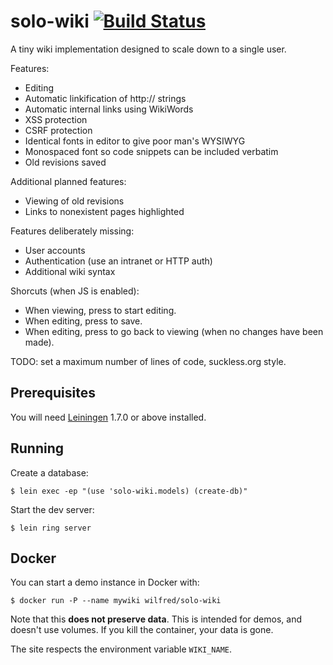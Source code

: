 # solo-wiki [![Build Status](https://travis-ci.org/Wilfred/solo-wiki.svg?branch=master)](https://travis-ci.org/Wilfred/solo-wiki)

A tiny wiki implementation designed to scale down to a single user.

Features:

* Editing
* Automatic linkification of http:// strings
* Automatic internal links using WikiWords
* XSS protection
* CSRF protection
* Identical fonts in editor to give poor man's WYSIWYG
* Monospaced font so code snippets can be included verbatim
* Old revisions saved

Additional planned features:

* Viewing of old revisions
* Links to nonexistent pages highlighted

Features deliberately missing:

* User accounts
* Authentication (use an intranet or HTTP auth)
* Additional wiki syntax

Shorcuts (when JS is enabled):

* When viewing, press <Enter> to start editing.
* When editing, press <Tab><Enter> to save.
* When editing, press <Escape> to go back to viewing (when no changes
  have been made).

TODO: set a maximum number of lines of code, suckless.org style.

## Prerequisites

You will need [Leiningen][1] 1.7.0 or above installed.

[1]: https://github.com/technomancy/leiningen

## Running

Create a database:

    $ lein exec -ep "(use 'solo-wiki.models) (create-db)"

Start the dev server:

    $ lein ring server

## Docker

You can start a demo instance in Docker with:

    $ docker run -P --name mywiki wilfred/solo-wiki

Note that this **does not preserve data**. This is intended for demos,
and doesn't use volumes. If you kill the container, your data is gone.

The site respects the environment variable `WIKI_NAME`.
